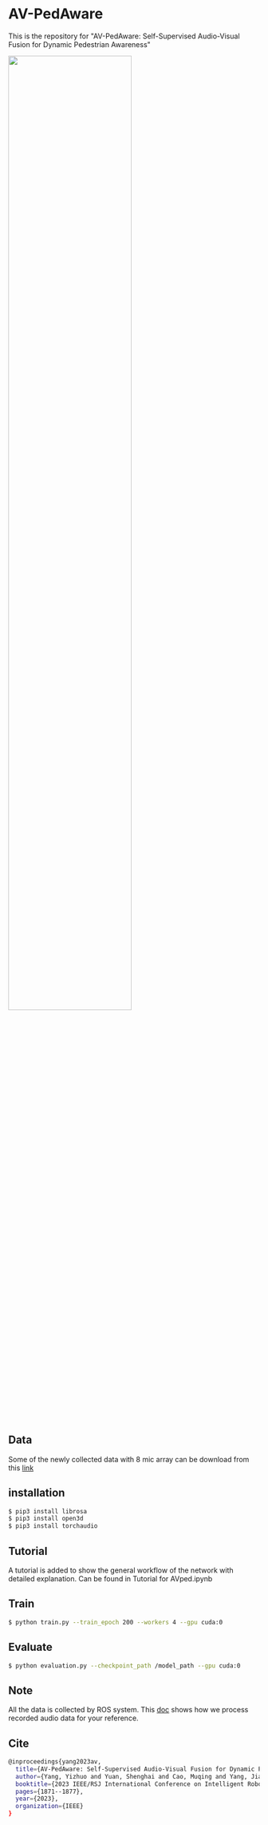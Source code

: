 # AV-PedAware

This is the repository for "AV-PedAware: Self-Supervised Audio-Visual Fusion for Dynamic Pedestrian Awareness"

<img src="https://github.com/yizhuoyang/AV-PedAware/blob/main/figs/detection_result.gif" width="70%">

## Data
Some of the newly collected data with 8 mic array can be download from this [link](https://pan.baidu.com/s/1VzQnecSW_UPeBkFju6Zf9A?pwd=2024)

## installation
```bash
$ pip3 install librosa
$ pip3 install open3d
$ pip3 install torchaudio
```

## Tutorial
A tutorial is added to show the general workflow of the network with detailed explanation. Can be found in Tutorial for AVped.ipynb

## Train
```bash
$ python train.py --train_epoch 200 --workers 4 --gpu cuda:0
```
## Evaluate
```bash
$ python evaluation.py --checkpoint_path /model_path --gpu cuda:0 
```

## Note
All the data is collected by ROS system. This [doc](https://docs.google.com/document/d/12u2E4NLQzOtWxfTxPNV5JmIW54Tqq5v7CQbI7BGwuQw/edit?usp=sharing) shows how we process recorded audio data for your reference. 

## Cite
```bash
@inproceedings{yang2023av,
  title={AV-PedAware: Self-Supervised Audio-Visual Fusion for Dynamic Pedestrian Awareness},
  author={Yang, Yizhuo and Yuan, Shenghai and Cao, Muqing and Yang, Jianfei and Xie, Lihua},
  booktitle={2023 IEEE/RSJ International Conference on Intelligent Robots and Systems (IROS)},
  pages={1871--1877},
  year={2023},
  organization={IEEE}
}
```
